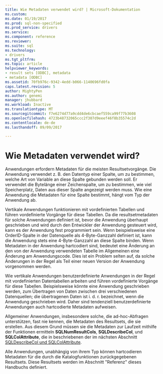 ```yaml
---
title: Wie Metadaten verwendet wird? | Microsoft-Dokumentation
ms.custom: 
ms.date: 01/19/2017
ms.prod: sql-non-specified
ms.prod_service: drivers
ms.service: 
ms.component: reference
ms.reviewer: 
ms.suite: sql
ms.technology:
- drivers
ms.tgt_pltfrm: 
ms.topic: article
helpviewer_keywords:
- result sets [ODBC], metadata
- metadata [ODBC]
ms.assetid: 70fb976c-9342-4edd-b066-1140696fd0fa
caps.latest.revision: 5
author: MightyPen
ms.author: genemi
manager: jhubbard
ms.workload: Inactive
ms.translationtype: MT
ms.sourcegitcommit: f7e6274d77a9cdd4de6cbcaef559ca99f77b3608
ms.openlocfilehash: 4723b48732065ccc2f307d9eeef46f8b35574c2d
ms.contentlocale: de-de
ms.lasthandoff: 09/09/2017

---
```

# <a name="how-is-metadata-used"></a>Wie Metadaten verwendet wird?
Anwendungen erfordern Metadaten für die meisten Resultsetvorgänge. Die Anwendung verwendet z. B. den Datentyp einer Spalte, um zu bestimmen, welche Art von Variable an diese Spalte gebunden werden soll. Er verwendet die Bytelänge einer Zeichenspalte, um zu bestimmen, wie viel Speicherplatz, Daten aus dieser Spalte angezeigt werden muss. Wie eine Anwendung die Metadaten für eine Spalte bestimmt, hängt vom Typ der Anwendung ab.  
  
 Vertikale Anwendungen funktionieren mit vordefinierten Tabellen und führen vordefinierte Vorgänge für diese Tabellen. Da die resultsetmetadaten für solche Anwendungen definiert ist, bevor die Anwendung überhaupt geschrieben und wird durch den Entwickler der Anwendung gesteuert wird, kann es der Anwendung fest programmiert sein. Wenn beispielsweise eine OrderID-Spalte in der Datenquelle als 4-Byte-Ganzzahl definiert ist, kann die Anwendung stets eine 4-Byte-Ganzzahl an diese Spalte binden. Wenn Metadaten in der Anwendung hartcodiert sind, bedeutet eine Änderung an den von der Anwendung verwendeten Tabelle im Allgemeinen eine Änderung am Anwendungscode. Dies ist ein Problem selten auf, da solche Änderungen in der Regel als Teil einer neuen Version der Anwendung vorgenommen werden.  
  
 Wie vertikale Anwendungen benutzerdefinierte Anwendungen in der Regel mit vordefinierten Datentabellen arbeiten und führen vordefinierte Vorgänge für diese Tabellen. Beispielsweise könnte eine Anwendung geschrieben werden, zum Übertragen von Daten zwischen drei verschiedenen Datenquellen; die übertragenen Daten ist i. d. r. bezeichnet, wenn die Anwendung geschrieben wird. Daher sind tendenziell benutzerdefinierte Anwendungen auch hartcodierte Metadaten aufweisen.  
  
 Allgemeiner Anwendungen, insbesondere solche, die ad-hoc-Abfragen unterstützen, fast nie kennen, die Metadaten des Resultsets, die sie erstellen. Aus diesem Grund müssen sie die Metadaten zur Laufzeit mithilfe der Funktionen ermitteln **SQLNumResultCols**, **SQLDescribeCol**, und **SQLColAttribute**, die in beschriebenen der im nächsten Abschnitt [SQLDescribeCol und SQLColAttribute](../../../odbc/reference/develop-app/sqldescribecol-and-sqlcolattribute.md).  
  
 Alle Anwendungen, unabhängig von ihrem Typ können hartcodieren Metadaten für die durch die Katalogfunktionen zurückgegebenen Resultsets. Diese Resultsets werden im Abschnitt "Referenz" dieses Handbuchs definiert.

